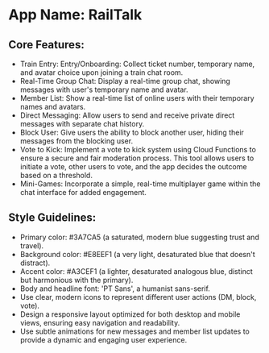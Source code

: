 # **App Name**: RailTalk

## Core Features:

- Train Entry: Entry/Onboarding: Collect ticket number, temporary name, and avatar choice upon joining a train chat room.
- Real-Time Group Chat: Display a real-time group chat, showing messages with user's temporary name and avatar.
- Member List: Show a real-time list of online users with their temporary names and avatars.
- Direct Messaging: Allow users to send and receive private direct messages with separate chat history.
- Block User: Give users the ability to block another user, hiding their messages from the blocking user.
- Vote to Kick: Implement a vote to kick system using Cloud Functions to ensure a secure and fair moderation process.  This tool allows users to initiate a vote, other users to vote, and the app decides the outcome based on a threshold.
- Mini-Games: Incorporate a simple, real-time multiplayer game within the chat interface for added engagement.

## Style Guidelines:

- Primary color: #3A7CA5 (a saturated, modern blue suggesting trust and travel).
- Background color: #E8EEF1 (a very light, desaturated blue that doesn't distract).
- Accent color: #A3CEF1 (a lighter, desaturated analogous blue, distinct but harmonious with the primary).
- Body and headline font: 'PT Sans', a humanist sans-serif.
- Use clear, modern icons to represent different user actions (DM, block, vote).
- Design a responsive layout optimized for both desktop and mobile views, ensuring easy navigation and readability.
- Use subtle animations for new messages and member list updates to provide a dynamic and engaging user experience.